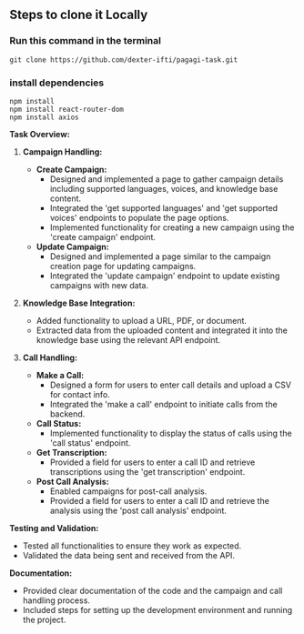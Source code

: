 ## Steps to clone it Locally 


### Run this command in the terminal

```
git clone https://github.com/dexter-ifti/pagagi-task.git
```

### install dependencies 

``` 
npm install
npm install react-router-dom
npm install axios
```

**Task Overview:**

1. **Campaign Handling:**
   - **Create Campaign:**
     - Designed and implemented a page to gather campaign details including supported languages, voices, and knowledge base content.
     - Integrated the 'get supported languages' and 'get supported voices' endpoints to populate the page options.
     - Implemented functionality for creating a new campaign using the 'create campaign' endpoint.
   - **Update Campaign:**
     - Designed and implemented a page similar to the campaign creation page for updating campaigns.
     - Integrated the 'update campaign' endpoint to update existing campaigns with new data.

2. **Knowledge Base Integration:**
   - Added functionality to upload a URL, PDF, or document.
   - Extracted data from the uploaded content and integrated it into the knowledge base using the relevant API endpoint.

3. **Call Handling:**
   - **Make a Call:**
     - Designed a form for users to enter call details and upload a CSV for contact info.
     - Integrated the 'make a call' endpoint to initiate calls from the backend.
   - **Call Status:**
     - Implemented functionality to display the status of calls using the 'call status' endpoint.
   - **Get Transcription:**
     - Provided a field for users to enter a call ID and retrieve transcriptions using the 'get transcription' endpoint.
   - **Post Call Analysis:**
     - Enabled campaigns for post-call analysis.
     - Provided a field for users to enter a call ID and retrieve the analysis using the 'post call analysis' endpoint.

**Testing and Validation:**
- Tested all functionalities to ensure they work as expected.
- Validated the data being sent and received from the API.

**Documentation:**
- Provided clear documentation of the code and the campaign and call handling process.
- Included steps for setting up the development environment and running the project.


